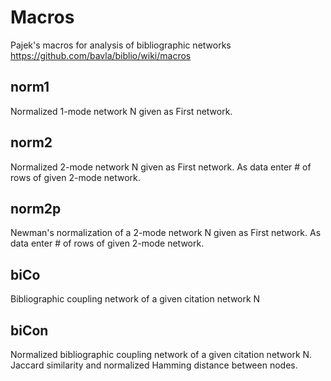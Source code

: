 # Macros

Pajek's macros for analysis of bibliographic networks
https://github.com/bavla/biblio/wiki/macros

## norm1

Normalized 1-mode network N given as First network.

## norm2

Normalized 2-mode network N given as First network. As data enter # of rows of given 2-mode network.

## norm2p

Newman's normalization of a 2-mode network N given as First network.  As data enter # of rows of given 2-mode network.

## biCo

Bibliographic coupling network of a given citation network N

## biCon

Normalized bibliographic coupling network of a given citation network N. Jaccard similarity and normalized Hamming distance between nodes.
